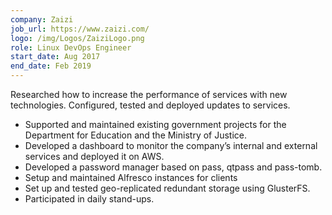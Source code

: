 ```yaml
---
company: Zaizi
job_url: https://www.zaizi.com/
logo: /img/Logos/ZaiziLogo.png
role: Linux DevOps Engineer
start_date: Aug 2017
end_date: Feb 2019
---
```

Researched how to increase the performance of services with new technologies. Configured, tested and deployed updates to services.

- Supported and maintained existing government projects for the Department for Education and the Ministry of Justice.
- Developed a dashboard to monitor the company’s internal and external services and deployed it on AWS.
- Developed a password manager based on pass, qtpass and pass-tomb.
- Setup and maintained Alfresco instances for clients
- Set up and tested geo-replicated redundant storage using GlusterFS.
- Participated in daily stand-ups.
